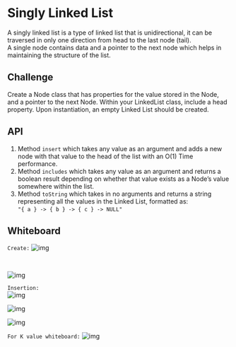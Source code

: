 
 # Singly Linked List

A singly linked list is a type of linked list that is unidirectional, it can be traversed in only one direction from head to the last node (tail). <br>
 A single node contains data and a pointer to the next node which helps in maintaining the structure of the list.

 ## Challenge

 Create a Node class that has properties for the value stored in the Node, and a pointer to the next Node.
Within your LinkedList class, include a head property. Upon instantiation, an empty Linked List should be created.


## API

 1. Method `insert` which takes any value as an argument and adds a new node with that value to the head of the list with an O(1) Time performance.
 1. Method `includes` which takes any value as an argument and returns a boolean result depending on whether that value exists as a Node’s value somewhere within the list.
 1. Method `toString` which takes in no arguments and returns a string representing all the values in the Linked List, formatted as:<br>
```"{ a } -> { b } -> { c } -> NULL"```

## Whiteboard

`Create:`
![img](img/1-5.jpeg)

<br>

![img](img/2-5.jpeg)


`Insertion:` <br>
![img](img/1-append.jpeg)
<br>

![img](./img/2-6.jpeg)
<br>

![img](./img/bigO-6.jpeg)
<br>


`For K value whiteboard:`
![img](./img/4-k.png)

